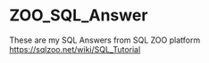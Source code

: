 # ZOO_SQL_Answer
These are my SQL Answers from SQL ZOO platform
https://sqlzoo.net/wiki/SQL_Tutorial
